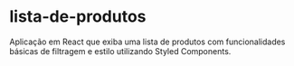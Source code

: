 # lista-de-produtos
Aplicação em React que exiba uma lista de produtos com funcionalidades básicas de filtragem e estilo utilizando Styled Components.
